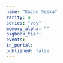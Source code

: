 ```yaml
---
name: "Kazon Seska"
rarity: 4
series: "voy"
memory_alpha: ""
bigbook_tier:
events:
in_portal:
published: false
---
```

